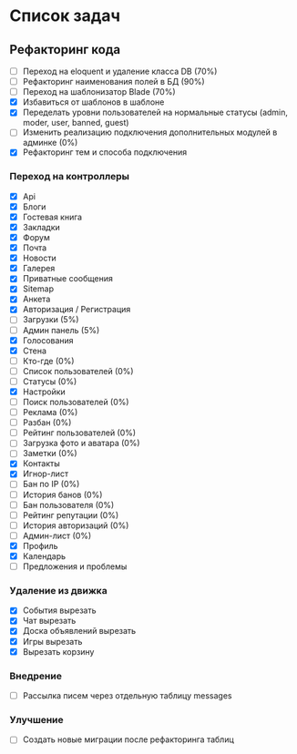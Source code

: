 Список задач
=========

## Рефакторинг кода

- [ ] Переход на eloquent и удаление класса DB (70%)
- [ ] Рефакторинг наименования полей в БД (90%)
- [ ] Переход на шаблонизатор Blade (70%)
- [x] Избавиться от шаблонов в шаблоне
- [x] Переделать уровни пользователей на нормальные статусы (admin, moder, user, banned, guest)
- [ ] Изменить реализацию подключения дополнительных модулей в админке (0%)
- [x] Рефакторинг тем и способа подключения

### Переход на контроллеры

- [x] Api
- [x] Блоги
- [x] Гостевая книга
- [x] Закладки
- [x] Форум
- [x] Почта
- [x] Новости
- [x] Галерея
- [x] Приватные сообщения
- [x] Sitemap
- [x] Анкета
- [x] Авторизация / Регистрация
- [ ] Загрузки (5%)
- [ ] Админ панель (5%)
- [x] Голосования
- [x] Стена
- [ ] Кто-где (0%)
- [ ] Список пользователей (0%)
- [ ] Статусы (0%)
- [x] Настройки
- [ ] Поиск пользователей (0%)
- [ ] Реклама (0%)
- [ ] Разбан (0%)
- [ ] Рейтинг пользователей (0%)
- [ ] Загрузка фото и аватара (0%)
- [ ] Заметки (0%)
- [x] Контакты
- [x] Игнор-лист
- [ ] Бан по IP (0%)
- [ ] История банов (0%)
- [ ] Бан пользователя (0%)
- [ ] Рейтинг репутации (0%)
- [ ] История авторизаций (0%)
- [ ] Админ-лист (0%)
- [x] Профиль
- [x] Календарь
- [ ] Предложения и проблемы

### Удаление из движка
- [x] События вырезать
- [x] Чат вырезать
- [x] Доска объявлений вырезать
- [x] Игры вырезать
- [x] Вырезать корзину

### Внедрение
- [ ] Рассылка писем через отдельную таблицу messages

### Улучшение
- [ ] Создать новые миграции после рефакторинга таблиц

